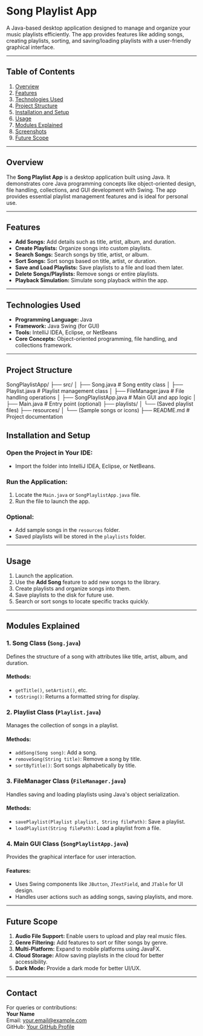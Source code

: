 # Song Playlist App

A Java-based desktop application designed to manage and organize your music playlists efficiently. The app provides features like adding songs, creating playlists, sorting, and saving/loading playlists with a user-friendly graphical interface.

---

## Table of Contents
1. [Overview](#overview)
2. [Features](#features)
3. [Technologies Used](#technologies-used)
4. [Project Structure](#project-structure)
5. [Installation and Setup](#installation-and-setup)
6. [Usage](#usage)
7. [Modules Explained](#modules-explained)
8. [Screenshots](#screenshots)
9. [Future Scope](#future-scope)

---

## Overview

The **Song Playlist App** is a desktop application built using Java. It demonstrates core Java programming concepts like object-oriented design, file handling, collections, and GUI development with Swing. The app provides essential playlist management features and is ideal for personal use.

---

## Features

- **Add Songs:** Add details such as title, artist, album, and duration.
- **Create Playlists:** Organize songs into custom playlists.
- **Search Songs:** Search songs by title, artist, or album.
- **Sort Songs:** Sort songs based on title, artist, or duration.
- **Save and Load Playlists:** Save playlists to a file and load them later.
- **Delete Songs/Playlists:** Remove songs or entire playlists.
- **Playback Simulation:** Simulate song playback within the app.

---

## Technologies Used

- **Programming Language:** Java
- **Framework:** Java Swing (for GUI)
- **Tools:** IntelliJ IDEA, Eclipse, or NetBeans
- **Core Concepts:** Object-oriented programming, file handling, and collections framework.

---

## Project Structure

SongPlaylistApp/
├── src/
│   ├── Song.java            # Song entity class
│   ├── Playlist.java        # Playlist management class
│   ├── FileManager.java     # File handling operations
│   ├── SongPlaylistApp.java # Main GUI and app logic
│   ├── Main.java            # Entry point (optional)
├── playlists/
│   └── (Saved playlist files)
├── resources/
│   └── (Sample songs or icons)
├── README.md                # Project documentation

## Installation and Setup

### Open the Project in Your IDE:
- Import the folder into IntelliJ IDEA, Eclipse, or NetBeans.

### Run the Application:
1. Locate the `Main.java` or `SongPlaylistApp.java` file.
2. Run the file to launch the app.

### Optional:
- Add sample songs in the `resources` folder.
- Saved playlists will be stored in the `playlists` folder.

---

## Usage

1. Launch the application.
2. Use the **Add Song** feature to add new songs to the library.
3. Create playlists and organize songs into them.
4. Save playlists to the disk for future use.
5. Search or sort songs to locate specific tracks quickly.

---

## Modules Explained

### 1. Song Class (`Song.java`)
Defines the structure of a song with attributes like title, artist, album, and duration.

#### Methods:
- `getTitle()`, `setArtist()`, etc.
- `toString()`: Returns a formatted string for display.

### 2. Playlist Class (`Playlist.java`)
Manages the collection of songs in a playlist.

#### Methods:
- `addSong(Song song)`: Add a song.
- `removeSong(String title)`: Remove a song by title.
- `sortByTitle()`: Sort songs alphabetically by title.

### 3. FileManager Class (`FileManager.java`)
Handles saving and loading playlists using Java's object serialization.

#### Methods:
- `savePlaylist(Playlist playlist, String filePath)`: Save a playlist.
- `loadPlaylist(String filePath)`: Load a playlist from a file.

### 4. Main GUI Class (`SongPlaylistApp.java`)
Provides the graphical interface for user interaction.

#### Features:
- Uses Swing components like `JButton`, `JTextField`, and `JTable` for UI design.
- Handles user actions such as adding songs, saving playlists, and more.

---

## Future Scope

1. **Audio File Support:** Enable users to upload and play real music files.
2. **Genre Filtering:** Add features to sort or filter songs by genre.
3. **Multi-Platform:** Expand to mobile platforms using JavaFX.
4. **Cloud Storage:** Allow saving playlists in the cloud for better accessibility.
5. **Dark Mode:** Provide a dark mode for better UI/UX.

---

## Contact

For queries or contributions:  
**Your Name**  
Email: your.email@example.com  
GitHub: [Your GitHub Profile](https://github.com/your-username)

